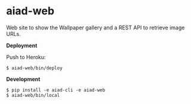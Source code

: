 # aiad-web

Web site to show the Wallpaper gallery and a REST API to retrieve image URLs.

__Deployment__

Push to Heroku:

    $ aiad-web/bin/deploy

__Development__

    $ pip install -e aiad-cli -e aiad-web
    $ aiad-web/bin/local
